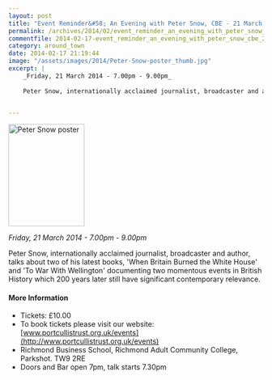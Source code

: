 ```yaml
---
layout: post
title: "Event Reminder&#58; An Evening with Peter Snow, CBE - 21 March 2014"
permalink: /archives/2014/02/event_reminder_an_evening_with_peter_snow_cbe_21_m.html
commentfile: 2014-02-17-event_reminder_an_evening_with_peter_snow_cbe_21_m
category: around_town
date: 2014-02-17 21:19:44
image: "/assets/images/2014/Peter-Snow-poster_thumb.jpg"
excerpt: |
    _Friday, 21 March 2014 - 7.00pm - 9.00pm_
    
    Peter Snow, internationally acclaimed journalist, broadcaster and author, talks about two of his latest books, 'When Britain Burned the White House' and 'To War With Wellington' documenting two momentous events in British History which 200 years later still have significant contemporary relevance.
    

---
```


<a href="/assets/images/2014/Peter-Snow-poster.jpg" title="See larger version of - Peter Snow poster"><img src="/assets/images/2014/Peter-Snow-poster_thumb.jpg" width="150" height="202" alt="Peter Snow poster" class="photo right" /></a>

*Friday, 21 March 2014 - 7.00pm - 9.00pm*

Peter Snow, internationally acclaimed journalist, broadcaster and author, talks about two of his latest books, 'When Britain Burned the White House' and 'To War With Wellington' documenting two momentous events in British History which 200 years later still have significant contemporary relevance.

#### More Information

-   Tickets: £10.00
-   To book tickets please visit our website: [www.portcullistrust.org.uk/events](http://www.portcullistrust.org.uk/events)
-   Richmond Business School, Richmond Adult Community College, Parkshot. TW9 2RE
-   Doors and Bar open 7pm, talk starts 7.30pm
